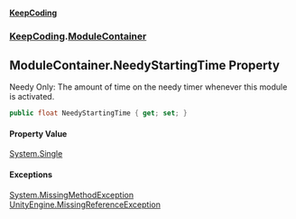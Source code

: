 #### [KeepCoding](index.md 'index')
### [KeepCoding](KeepCoding.md 'KeepCoding').[ModuleContainer](ModuleContainer.md 'KeepCoding.ModuleContainer')
## ModuleContainer.NeedyStartingTime Property
Needy Only: The amount of time on the needy timer whenever this module is activated.  
```csharp
public float NeedyStartingTime { get; set; }
```
#### Property Value
[System.Single](https://docs.microsoft.com/en-us/dotnet/api/System.Single 'System.Single')
#### Exceptions
[System.MissingMethodException](https://docs.microsoft.com/en-us/dotnet/api/System.MissingMethodException 'System.MissingMethodException')  
[UnityEngine.MissingReferenceException](https://docs.microsoft.com/en-us/dotnet/api/UnityEngine.MissingReferenceException 'UnityEngine.MissingReferenceException')  
